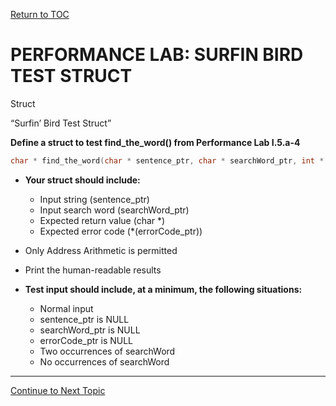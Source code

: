 <a href="https://github.com/CyberTrainingUSAF/05-C-Programming/blob/master/00-Table-of-Contents.md" rel="Return to TOC"> Return to TOC </a>

# PERFORMANCE LAB: SURFIN BIRD TEST STRUCT

Struct

“Surfin’ Bird Test Struct”

**Define a struct to test find_the_word() from Performance Lab I.5.a-4**

```c
char * find_the_word(char * sentence_ptr, char * searchWord_ptr, int * errorCode_ptr);
```

* **Your struct should include:**
    * Input string (sentence_ptr)
    * Input search word (searchWord_ptr)
    * Expected return value (char *)
    * Expected error code (*(errorCode_ptr))
* Only Address Arithmetic is permitted
* Print the human-readable results

* **Test input should include, at a minimum, the following situations:**
    * Normal input
    * sentence_ptr is NULL
    * searchWord_ptr is NULL
    * errorCode_ptr is NULL
    * Two occurrences of searchWord
    * No occurrences of searchWord

---
<a href="https://github.com/CyberTrainingUSAF/05-C-Programming/blob/master/14_Structs/05_linked_lists.md" rel="Continue to Next Topic"> Continue to Next Topic </a>
